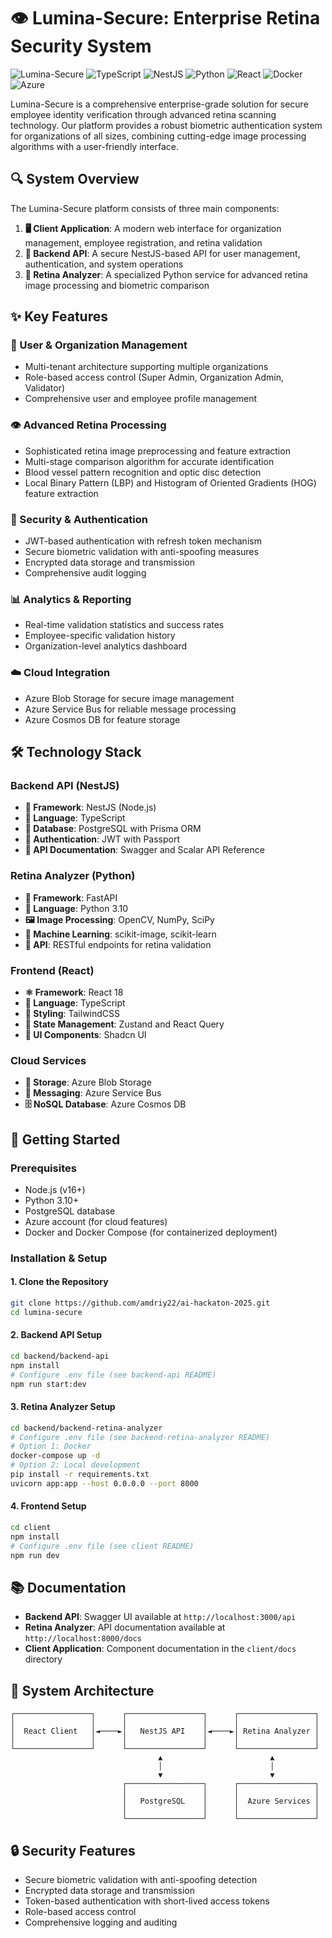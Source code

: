# 👁️ Lumina-Secure: Enterprise Retina Security System

![Lumina-Secure](https://img.shields.io/badge/Lumina--Secure-1.0.0-brightgreen)
![TypeScript](https://img.shields.io/badge/TypeScript-5.0-blue)
![NestJS](https://img.shields.io/badge/NestJS-10.0-red)
![Python](https://img.shields.io/badge/Python-3.10-blue)
![React](https://img.shields.io/badge/React-18-blue)
![Docker](https://img.shields.io/badge/Docker-Ready-blue)
![Azure](https://img.shields.io/badge/Azure-Integrated-0078D4)

Lumina-Secure is a comprehensive enterprise-grade solution for secure employee identity verification through advanced retina scanning technology. Our platform provides a robust biometric authentication system for organizations of all sizes, combining cutting-edge image processing algorithms with a user-friendly interface.

## 🔍 System Overview

The Lumina-Secure platform consists of three main components:

1. **🖥️ Client Application**: A modern web interface for organization management, employee registration, and retina validation
2. **🔌 Backend API**: A secure NestJS-based API for user management, authentication, and system operations
3. **🧠 Retina Analyzer**: A specialized Python service for advanced retina image processing and biometric comparison

## ✨ Key Features

### 👥 User & Organization Management
- Multi-tenant architecture supporting multiple organizations
- Role-based access control (Super Admin, Organization Admin, Validator)
- Comprehensive user and employee profile management

### 👁️ Advanced Retina Processing
- Sophisticated retina image preprocessing and feature extraction
- Multi-stage comparison algorithm for accurate identification
- Blood vessel pattern recognition and optic disc detection
- Local Binary Pattern (LBP) and Histogram of Oriented Gradients (HOG) feature extraction

### 🔐 Security & Authentication
- JWT-based authentication with refresh token mechanism
- Secure biometric validation with anti-spoofing measures
- Encrypted data storage and transmission
- Comprehensive audit logging

### 📊 Analytics & Reporting
- Real-time validation statistics and success rates
- Employee-specific validation history
- Organization-level analytics dashboard

### ☁️ Cloud Integration
- Azure Blob Storage for secure image management
- Azure Service Bus for reliable message processing
- Azure Cosmos DB for feature storage

## 🛠️ Technology Stack

### Backend API (NestJS)
- **🔧 Framework**: NestJS (Node.js)
- **📝 Language**: TypeScript
- **💾 Database**: PostgreSQL with Prisma ORM
- **🔑 Authentication**: JWT with Passport
- **📖 API Documentation**: Swagger and Scalar API Reference

### Retina Analyzer (Python)
- **🔧 Framework**: FastAPI
- **📝 Language**: Python 3.10
- **🖼️ Image Processing**: OpenCV, NumPy, SciPy
- **🧮 Machine Learning**: scikit-image, scikit-learn
- **🔌 API**: RESTful endpoints for retina validation

### Frontend (React)
- **⚛️ Framework**: React 18
- **📝 Language**: TypeScript
- **🎨 Styling**: TailwindCSS
- **🔄 State Management**: Zustand and React Query
- **🧩 UI Components**: Shadcn UI

### Cloud Services
- **💾 Storage**: Azure Blob Storage
- **📨 Messaging**: Azure Service Bus
- **🗄️ NoSQL Database**: Azure Cosmos DB

## 🚀 Getting Started

### Prerequisites
- Node.js (v16+)
- Python 3.10+
- PostgreSQL database
- Azure account (for cloud features)
- Docker and Docker Compose (for containerized deployment)

### Installation & Setup

#### 1. Clone the Repository
```bash
git clone https://github.com/amdriy22/ai-hackaton-2025.git
cd lumina-secure
```

#### 2. Backend API Setup
```bash
cd backend/backend-api
npm install
# Configure .env file (see backend-api README)
npm run start:dev
```

#### 3. Retina Analyzer Setup
```bash
cd backend/backend-retina-analyzer
# Configure .env file (see backend-retina-analyzer README)
# Option 1: Docker
docker-compose up -d
# Option 2: Local development
pip install -r requirements.txt
uvicorn app:app --host 0.0.0.0 --port 8000
```

#### 4. Frontend Setup
```bash
cd client
npm install
# Configure .env file (see client README)
npm run dev
```

## 📚 Documentation

- **Backend API**: Swagger UI available at `http://localhost:3000/api`
- **Retina Analyzer**: API documentation available at `http://localhost:8000/docs`
- **Client Application**: Component documentation in the `client/docs` directory

## 🔌 System Architecture

```
┌─────────────────┐      ┌─────────────────┐      ┌─────────────────┐
│                 │      │                 │      │                 │
│  React Client   │◄────►│   NestJS API    │◄────►│ Retina Analyzer │
│                 │      │                 │      │                 │
└─────────────────┘      └─────────────────┘      └─────────────────┘
                                 ▲                        ▲
                                 │                        │
                                 ▼                        ▼
                         ┌─────────────────┐      ┌─────────────────┐
                         │                 │      │                 │
                         │   PostgreSQL    │      │  Azure Services │
                         │                 │      │                 │
                         └─────────────────┘      └─────────────────┘
```

## 🔒 Security Features

- Secure biometric validation with anti-spoofing detection
- Encrypted data storage and transmission
- Token-based authentication with short-lived access tokens
- Role-based access control
- Comprehensive logging and auditing

